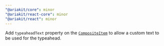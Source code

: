 ```yaml
---
"@ariakit/core": minor
"@ariakit/react-core": minor
"@ariakit/react": minor
---
```


Add `typeaheadText` property on the [`CompositeItem`](https://ariakit.org/reference/composite-item) to allow a custom text to be used for the typeahead.

